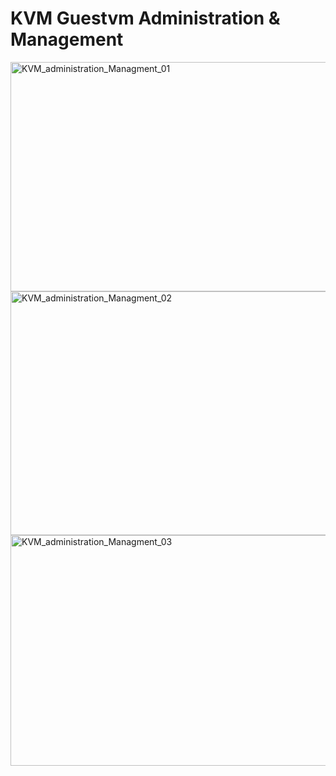 # KVM Guestvm Administration & Management #

<img width="523" height="367" alt="KVM_administration_Managment_01" src="https://github.com/user-attachments/assets/151a2cf0-df86-4ed0-882d-8f80366c18e6" />

<img width="540" height="390" alt="KVM_administration_Managment_02" src="https://github.com/user-attachments/assets/49648965-9026-40ac-acdd-c3c6a5cc8914" />

<img width="538" height="369" alt="KVM_administration_Managment_03" src="https://github.com/user-attachments/assets/0804a934-61a6-4d97-a571-2e271a417492" />
